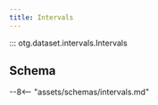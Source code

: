 ```yaml
---
title: Intervals
---
```


::: otg.dataset.intervals.Intervals

## Schema

--8<-- "assets/schemas/intervals.md"
